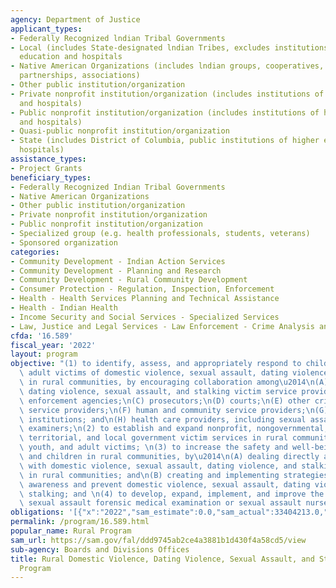 ```yaml
---
agency: Department of Justice
applicant_types:
- Federally Recognized lndian Tribal Governments
- Local (includes State-designated lndian Tribes, excludes institutions of higher
  education and hospitals
- Native American Organizations (includes lndian groups, cooperatives, corporations,
  partnerships, associations)
- Other public institution/organization
- Private nonprofit institution/organization (includes institutions of higher education
  and hospitals)
- Public nonprofit institution/organization (includes institutions of higher education
  and hospitals)
- Quasi-public nonprofit institution/organization
- State (includes District of Columbia, public institutions of higher education and
  hospitals)
assistance_types:
- Project Grants
beneficiary_types:
- Federally Recognized Indian Tribal Governments
- Native American Organizations
- Other public institution/organization
- Private nonprofit institution/organization
- Public nonprofit institution/organization
- Specialized group (e.g. health professionals, students, veterans)
- Sponsored organization
categories:
- Community Development - Indian Action Services
- Community Development - Planning and Research
- Community Development - Rural Community Development
- Consumer Protection - Regulation, Inspection, Enforcement
- Health - Health Services Planning and Technical Assistance
- Health - Indian Health
- Income Security and Social Services - Specialized Services
- Law, Justice and Legal Services - Law Enforcement - Crime Analysis and Data
cfda: '16.589'
fiscal_year: '2022'
layout: program
objective: "(1) to identify, assess, and appropriately respond to child, youth, and\
  \ adult victims of domestic violence, sexual assault, dating violence, and stalking\
  \ in rural communities, by encouraging collaboration among\u2014\n(A) domestic violence,\
  \ dating violence, sexual assault, and stalking victim service providers;\n(B) law\
  \ enforcement agencies;\n(C) prosecutors;\n(D) courts;\n(E) other criminal justice\
  \ service providers;\n(F) human and community service providers;\n(G) educational\
  \ institutions; and\n(H) health care providers, including sexual assault forensic\
  \ examiners;\n(2) to establish and expand nonprofit, nongovernmental, State, tribal,\
  \ territorial, and local government victim services in rural communities to child,\
  \ youth, and adult victims; \n(3) to increase the safety and well-being of women\
  \ and children in rural communities, by\u2014\n(A) dealing directly and immediately\
  \ with domestic violence, sexual assault, dating violence, and stalking occurring\
  \ in rural communities; and\n(B) creating and implementing strategies to increase\
  \ awareness and prevent domestic violence, sexual assault, dating violence, and\
  \ stalking; and \n(4) to develop, expand, implement, and improve the quality of\
  \ sexual assault forensic medical examination or sexual assault nurse examiner programs."
obligations: '[{"x":"2022","sam_estimate":0.0,"sam_actual":33404213.0,"usa_spending_actual":32854213.0},{"x":"2023","sam_estimate":36363956.0,"sam_actual":0.0,"usa_spending_actual":-1504912.23},{"x":"2024","sam_estimate":32000000.0,"sam_actual":0.0,"usa_spending_actual":0.0}]'
permalink: /program/16.589.html
popular_name: Rural Program
sam_url: https://sam.gov/fal/ddd9745ab2ce4a3881b1d430f4a58cd5/view
sub-agency: Boards and Divisions Offices
title: Rural Domestic Violence, Dating Violence, Sexual Assault, and Stalking Assistance
  Program
---
```

